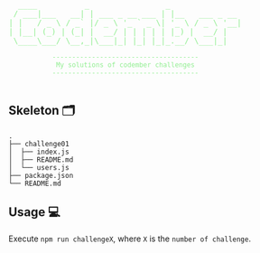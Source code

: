 <pre style="color:lightgreen">
  ____          _                _               
 / ___|___   __| | ___ _ __ ___ | |__   ___ _ __ 
| |   / _ \ / _` |/ _ \ '_ ` _ \| '_ \ / _ \ '__|
| |__| (_) | (_| |  __/ | | | | | |_) |  __/ |
 \____\___/ \__,_|\___|_| |_| |_|_.__/ \___|_|
<small style="color:lightgreen">
           -------------------------------------
            My solutions of codember challenges
           -------------------------------------
</small>
</pre>

## Skeleton 🗂️
```
.
├── challenge01
│  ├── index.js
│  ├── README.md
│  └── users.js
├── package.json
└── README.md
```

## Usage 💻
Execute `npm run challengeX`, where `X` is the `number of challenge`.
